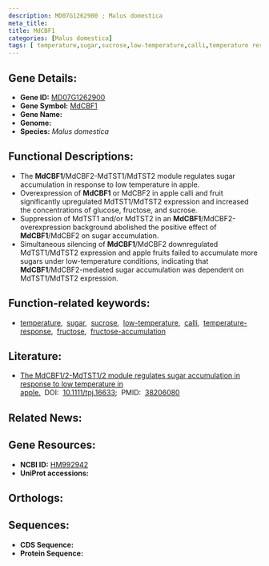 ```yaml
---
description: MD07G1262900 ; Malus domestica
meta_title:
title: MdCBF1
categories: [Malus domestica]
tags: [ temperature,sugar,sucrose,low-temperature,calli,temperature response,fructose,fructose accumulation ]
---
```


## Gene Details:
- **Gene ID:** [MD07G1262900]()
- **Gene Symbol:** <u>MdCBF1</u>
- **Gene Name:** 
- **Genome:** []()
- **Species:** *Malus domestica*

## Functional Descriptions:
   - The **MdCBF1**/MdCBF2-MdTST1/MdTST2 module regulates sugar accumulation in response to low temperature in apple.
   - Overexpression of **MdCBF1** or MdCBF2 in apple calli and fruit significantly upregulated MdTST1/MdTST2 expression and increased the concentrations of glucose, fructose, and sucrose. 
   - Suppression of MdTST1 and/or MdTST2 in an **MdCBF1**/MdCBF2-overexpression background abolished the positive effect of **MdCBF1**/MdCBF2 on sugar accumulation.
   - Simultaneous silencing of **MdCBF1**/MdCBF2 downregulated MdTST1/MdTST2 expression and apple fruits failed to accumulate more sugars under low-temperature conditions, indicating that **MdCBF1**/MdCBF2-mediated sugar accumulation was dependent on MdTST1/MdTST2 expression.

## Function-related keywords:
   - [temperature](/tags/temperature/),&nbsp;&nbsp;[sugar](/tags/sugar/),&nbsp;&nbsp;[sucrose](/tags/sucrose/),&nbsp;&nbsp;[low-temperature](/tags/low-temperature/),&nbsp;&nbsp;[calli](/tags/calli/),&nbsp;&nbsp;[temperature-response](/tags/temperature-response/),&nbsp;&nbsp;[fructose](/tags/fructose/),&nbsp;&nbsp;[fructose-accumulation](/tags/fructose-accumulation/)

## Literature:
   - [The MdCBF1/2-MdTST1/2 module regulates sugar accumulation in response to low temperature in apple.](https://doi.org/10.1111/tpj.16633)&nbsp;&nbsp;DOI:&nbsp;&nbsp;[10.1111/tpj.16633](https://doi.org/10.1111/tpj.16633);&nbsp;&nbsp;PMID:&nbsp;&nbsp;[38206080](https://pubmed.ncbi.nlm.nih.gov/38206080/)

## Related News:

## Gene Resources:
- **NCBI ID:**  [HM992942](https://www.ncbi.nlm.nih.gov/gene/?term=HM992942)
- **UniProt accessions:**  [](https://www.uniprot.org/uniprotkb//entry)

## Orthologs:

## Sequences:
- **CDS Sequence:**
- **Protein Sequence:**
